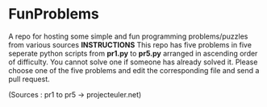 # FunProblems
A repo for hosting some simple and fun programming problems/puzzles from various sources
__INSTRUCTIONS__
This repo has five problems in five seperate python scripts from __pr1.py__ to __pr5.py__ arranged in ascending order of difficulty. You cannot solve one if someone has already solved it.
Please choose one of the five problems and edit the corresponding file and send a pull request.

(Sources : pr1 to pr5 -> projecteuler.net)
